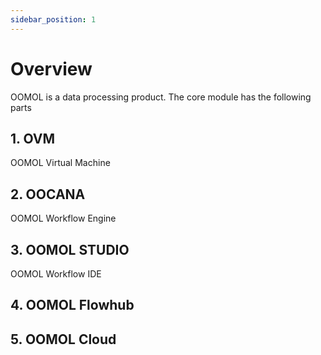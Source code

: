 ```yaml
---
sidebar_position: 1
---
```


# Overview

OOMOL is a data processing product. The core module has the following parts

## 1. OVM

OOMOL Virtual Machine

## 2. OOCANA

OOMOL Workflow Engine

## 3. OOMOL STUDIO

OOMOL Workflow IDE

## 4. OOMOL Flowhub

## 5. OOMOL Cloud
